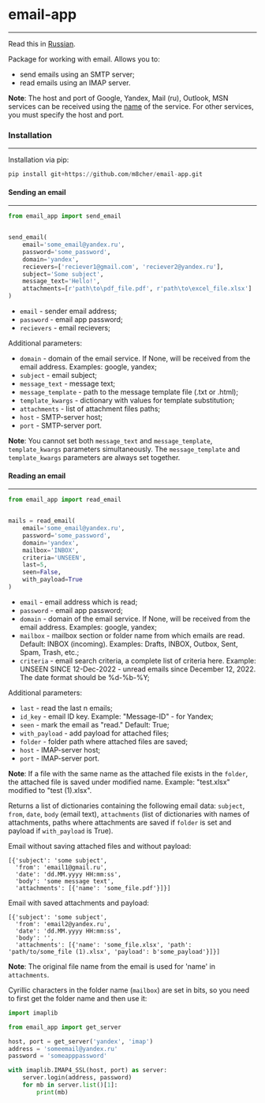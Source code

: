 # email-app
---

Read this in [Russian](./README.ru.md).

Package for working with email. Allows you to:
- send emails using an SMTP server;
- read emails using an IMAP server.

**Note**: The host and port of Google, Yandex, Mail (ru), Outlook, MSN services can be received using the [name](./email_app/servers.json) of the service. For other services, you must specify the host and port.

### Installation
---
Installation via pip:

```python
pip install git+https://github.com/m8cher/email-app.git
```

#### Sending an email
---
```python
from email_app import send_email


send_email(
    email='some_email@yandex.ru',
    password='some_password',
    domain='yandex',
    recievers=['reciever1@gmail.com', 'reciever2@yandex.ru'],
    subject='Some subject',
    message_text='Hello!',
    attachments=[r'path\to\pdf_file.pdf', r'path\to\excel_file.xlsx']
)
```
- `email` - sender email address;
- `password` - email app password;
- `recievers` - email recievers;

Additional parameters: 

- `domain` - domain of the email service. If None, will be received from the email address. Examples: google, yandex;
- `subject` - email subject;
- `message_text` - message text;
- `message_template` - path to the message template file (.txt or .html);
- `template_kwargs` - dictionary with values for template substitution;
- `attachments` - list of attachment files paths;
- `host` - SMTP-server host;
- `port` - SMTP-server port.

**Note**: You cannot set both `message_text` and `message_template`, `template_kwargs` parameters simultaneously. The `message_template` and `template_kwargs` parameters are always set together.

#### Reading an email
---

```python
from email_app import read_email


mails = read_email(
    email='some_email@yandex.ru',
    password='some_password',
    domain='yandex',
    mailbox='INBOX',
    criteria='UNSEEN',
    last=5,
    seen=False,
    with_payload=True
)
```
- `email` - email address which is read;
- `password` - email app password;
- `domain` - domain of the email service. If None, will be received from the email address. Examples: google, yandex;
- `mailbox` - mailbox section or folder name from which emails are read. Default: INBOX (incoming). Examples: Drafts, INBOX, Outbox, Sent, Spam, Trash, etc.;
- `criteria` - email search criteria, a complete list of criteria here. Example: UNSEEN SINCE 12-Dec-2022 - unread emails since December 12, 2022. The date format should be %d-%b-%Y;

Additional parameters:

- `last` - read the last n emails;
- `id_key` - email ID key. Example: "Message-ID" - for Yandex;
- `seen` - mark the email as "read." Default: True;
- `with_payload` - add payload for attached files;
- `folder` - folder path where attached files are saved;
- `host` - IMAP-server host;
- `port` - IMAP-server port.

**Note**: If a file with the same name as the attached file exists in the `folder`, the attached file is saved under modified name. Example: "test.xlsx" modified to "test (1).xlsx".

Returns a list of dictionaries containing the following email data: `subject`, `from`, `date`, `body` (email text), `attachments` (list of dictionaries with names of attachments, paths where attachments are saved if `folder` is set and payload if `with_payload` is True).

Email without saving attached files and without payload:
```
[{'subject': 'some subject',
  'from': 'email1@gmail.ru',
  'date': 'dd.MM.yyyy HH:mm:ss',
  'body': 'some message text',
  'attachments': [{'name': 'some_file.pdf'}]}]
```
Email with saved attachments and payload:
```
[{'subject': 'some subject',
  'from': 'email2@yandex.ru',
  'date': 'dd.MM.yyyy HH:mm:ss',
  'body': '',
  'attachments': [{'name': 'some_file.xlsx', 'path': 'path/to/some_file (1).xlsx', 'payload': b'some_payload'}]}]
```

**Note**: The original file name from the email is used for 'name' in `attachments`.

Cyrillic characters in the folder name (`mailbox`) are set in bits, so you need to first get the folder name and then use it:

```python
import imaplib

from email_app import get_server

host, port = get_server('yandex', 'imap')
address = 'someemail@yandex.ru'
password = 'someapppassword'

with imaplib.IMAP4_SSL(host, port) as server:
    server.login(address, password)
    for mb in server.list()[1]:
        print(mb)
```
